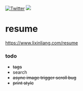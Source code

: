 [![Twitter](https://img.shields.io/badge/twitter-@qq393464140-blue.svg)](http://twitter.com/qq393464140)
[![](https://img.shields.io/badge/made%20with-%E2%9D%A4-ff69b4.svg)](https://www.lixinliang.com)

# resume
https://www.lixinliang.com/resume

### todo

* <del>tags</del>
* search
* <del>async image trigger scroll bug</del>
* <del>print style</del>

